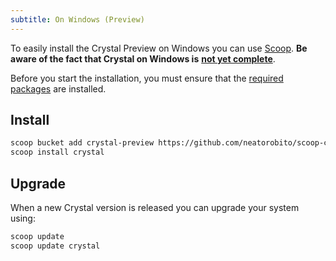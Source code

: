 ```yaml
---
subtitle: On Windows (Preview)
---
```


To easily install the Crystal Preview on Windows you can use [Scoop](https://scoop.sh/). 
**Be aware of the fact that Crystal on Windows is** [**not yet complete**](https://github.com/crystal-lang/crystal/issues/5430).

Before you start the installation, you must ensure that the [required packages](https://github.com/neatorobito/scoop-crystal#requirements) are installed.

## Install

```bash
scoop bucket add crystal-preview https://github.com/neatorobito/scoop-crystal
scoop install crystal
```

## Upgrade

When a new Crystal version is released you can upgrade your system using:

```bash
scoop update
scoop update crystal
```

